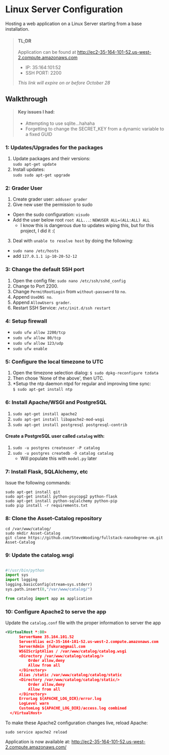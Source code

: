 # Linux Server Configuration

Hosting a web application on a Linux Server starting from a base installation.

> #### TL;DR
> Application can be found at http://ec2-35-164-101-52.us-west-2.compute.amazonaws.com
> 
> - IP: 35:164:101:52
> - SSH PORT: 2200
>
> _This link will expire on or before October 28_

## Walkthrough

> #### Key issues I had:
>
> - Attempting to use sqlite...hahaha
> - Forgetting to change the SECRET_KEY from a dynamic variable to a fixed GUID

### 1: Updates/Upgrades for the packages
    
1. Update packages and their versions:  
  `sudo apt-get update`
2. Install updates:  
  `sudo sudo apt-get upgrade`

### 2: Grader User

1. Create grader user: `adduser grader`
2. Give new user the permission to sudo
  - Open the sudo configuration: `visudo`
  - Add the user below root `root ALL...`: `NEWUSER ALL=(ALL:ALL) ALL`
    - I know this is dangerous due to updates wiping this, but for this project, I did it :(
3. Deal with `unable to resolve host` by doing the following:
  - `sudo nano /etc/hosts`
  - add `127.0.1.1 ip-10-20-52-12`
  
### 3: Change the default SSH port
1. Open the config file: `sudo nano /etc/ssh/sshd_config` 
2. Change to Port 2200.
3. Change `PermitRootLogin` from `without-password` to `no`.
4. Append `UseDNS no`.
5. Append `AllowUsers grader`.
6. Restart SSH Service:  `/etc/init.d/ssh restart` 

### 4: Setup firewall
- `sudo ufw allow 2200/tcp`
- `sudo ufw allow 80/tcp`
- `sudo ufw allow 123/udp`
- `sudo ufw enable`

### 5: Configure the local timezone to UTC
1. Open the timezone selection dialog:
  `$ sudo dpkg-reconfigure tzdata`
2. Then chose 'None of the above', then UTC.
3. *Setup the ntp daemon ntpd for regular and improving time sync:  
  `$ sudo apt-get install ntp`

### 6: Install Apache/WSGI and PostgreSQL

1. `sudo apt-get install apache2`
2. `sudo apt-get install libapache2-mod-wsgi`
3. `sudo apt-get install postgresql postgresql-contrib`

#### Create a PostgreSQL user called `catalog` with:

1. `sudo -u postgres createuser -P catalog`
2. `sudo -u postgres createdb -O catalog catalog`
    - Will populate this with `model.py` later

### 7: Install Flask, SQLAlchemy, etc
Issue the following commands:
```
sudo apt-get install git
sudo apt-get install python-psycopg2 python-flask
sudo apt-get install python-sqlalchemy python-pip
sudo pip install -r requirements.txt
```

### 8: Clone the Asset-Catalog repository
```
cd /var/www/catalog/
sudo mkdir Asset-Catalog
git clone https://github.com/SteveWooding/fullstack-nanodegree-vm.git Asset-Catalog
```

### 9: Update the catalog.wsgi
```python

#!/usr/bin/python
import sys
import logging
logging.basicConfig(stream=sys.stderr)
sys.path.insert(0,"/var/www/catalog/")

from catalog import app as application

```


### 10: Configure Apache2 to serve the app
Update the `catalog.conf` file with the proper information to server the app
```xml
<VirtualHost *:80>
      ServerName 35.164.101.52
      ServerAlias ec2-35-164-101-52.us-west-2.compute.amazonaws.com
      ServerAdmin jfukura@gmail.com
      WSGIScriptAlias / /var/www/catalog/catalog.wsgi
      <Directory /var/www/catalog/catalog/>
          Order allow,deny
          Allow from all
      </Directory>
      Alias /static /var/www/catalog/catalog/static
      <Directory /var/www/catalog/catalog/static/>
          Order allow,deny
          Allow from all
      </Directory>
      ErrorLog ${APACHE_LOG_DIR}/error.log
      LogLevel warn
      CustomLog ${APACHE_LOG_DIR}/access.log combined
  </VirtualHost>
```

To make these Apache2 configuration changes live, reload Apache:

`sudo service apache2 reload`

Application is now available at: http://ec2-35-164-101-52.us-west-2.compute.amazonaws.com/

